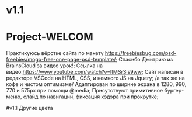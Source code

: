 # v1.1 <H1> Project-WELCOM </H1>
Практикуюсь вёрстке сайта по макету https://freebiesbug.com/psd-freebies/mogo-free-one-page-psd-template/; Спасибо Дмитрию из BrainsCloud за видео урок!; Ссылка на видео:https://www.youtube.com/watch?v=ltMSrSis9ww; Сайт написан в редакторе VSCode на HTML, CSS, и немного JS на Jquery; /а так же на кофе и чистом оптимизме/ Адаптирован по ширине экрана в 1280, 990, 770 и 575px при помощи @media; Присутствуют примитивное бургер-меню, слайд по навигации, фиксация хэдэра при прокрутке;

#v1.1
Другие цвета
